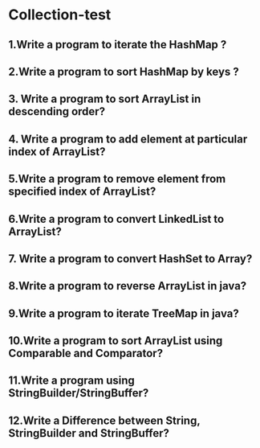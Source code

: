 # Collection-test
## 1.Write a program to iterate the HashMap ?
## 2.Write a program to sort HashMap by keys ? 
## 3. Write a program to sort ArrayList in descending order? 
## 4. Write a program to add element at particular index of ArrayList?
## 5.Write a program to remove element from specified index of ArrayList?
## 6.Write a program to convert LinkedList to ArrayList?
## 7. Write a program to convert HashSet to Array? 
## 8.Write a program to reverse ArrayList in java?
## 9.Write a program to iterate TreeMap in java?
## 10.Write a program to sort ArrayList using Comparable and Comparator?
## 11.Write a program using StringBuilder/StringBuffer?
## 12.Write a Difference between String, StringBuilder and StringBuffer?

